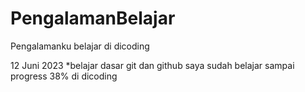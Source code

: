 # PengalamanBelajar
Pengalamanku belajar di dicoding

12 Juni 2023
*belajar dasar git dan github
saya sudah belajar sampai progress 38% di dicoding
